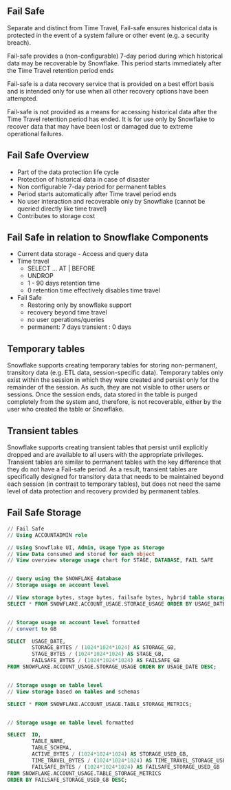 ## Fail Safe

Separate and distinct from Time Travel, Fail-safe ensures historical data is protected in the event of a system failure or other event (e.g. a security breach).

Fail-safe provides a (non-configurable) 7-day period during which historical data may be recoverable by Snowflake. This period starts immediately after the Time Travel retention period ends

Fail-safe is a data recovery service that is provided on a best effort basis and is intended only for use when all other recovery options have been attempted.

Fail-safe is not provided as a means for accessing historical data after the Time Travel retention period has ended. It is for use only by Snowflake to recover data that may have been lost or damaged due to extreme operational failures.

## Fail Safe Overview

- Part of the data protection life cycle
- Protection of historical data in case of disaster
- Non configurable 7-day period for permanent tables
- Period starts automatically after Time travel period ends
- No user interaction and recoverable only by Snowflake (cannot be queried directly like time travel)
- Contributes to storage cost

## Fail Safe in relation to Snowflake Components
-  Current data storage - Access and query data
- Time travel
  - SELECT ... AT | BEFORE
  - UNDROP
  - 1 - 90 days retention time
  - 0 retention time effectively disables time travel
- Fail Safe
  - Restoring only by snowflake support
  - recovery beyond time travel
  - no user operations/queries
  - permanent: 7 days transient : 0 days

## Temporary tables
Snowflake supports creating temporary tables for storing non-permanent, transitory data (e.g. ETL data, session-specific data). Temporary tables only exist within the session in which they were created and persist only for the remainder of the session. As such, they are not visible to other users or sessions. Once the session ends, data stored in the table is purged completely from the system and, therefore, is not recoverable, either by the user who created the table or Snowflake.

## Transient tables

Snowflake supports creating transient tables that persist until explicitly dropped and are available to all users with the appropriate privileges. Transient tables are similar to permanent tables with the key difference that they do not have a Fail-safe period. As a result, transient tables are specifically designed for transitory data that needs to be maintained beyond each session (in contrast to temporary tables), but does not need the same level of data protection and recovery provided by permanent tables.

## Fail Safe Storage



```sql
// Fail Safe
// Using ACCOUNTADMIN role

// Using Snowflake UI, Admin, Usage Type as Storage
// View Data consumed and stored for each object
// View overview storage usage chart for STAGE, DATABASE, FAIL SAFE


// Query using the SNOWFLAKE database
// Storage usage on account level

// View storage bytes, stage bytes, failsafe bytes, hybrid table storage bytes
SELECT * FROM SNOWFLAKE.ACCOUNT_USAGE.STORAGE_USAGE ORDER BY USAGE_DATE DESC;


// Storage usage on account level formatted
// convert to GB

SELECT 	USAGE_DATE,
		STORAGE_BYTES / (1024*1024*1024) AS STORAGE_GB,  
		STAGE_BYTES / (1024*1024*1024) AS STAGE_GB,
		FAILSAFE_BYTES / (1024*1024*1024) AS FAILSAFE_GB
FROM SNOWFLAKE.ACCOUNT_USAGE.STORAGE_USAGE ORDER BY USAGE_DATE DESC;


// Storage usage on table level
// View storage based on tables and schemas

SELECT * FROM SNOWFLAKE.ACCOUNT_USAGE.TABLE_STORAGE_METRICS;


// Storage usage on table level formatted

SELECT 	ID,
		TABLE_NAME,
		TABLE_SCHEMA,
		ACTIVE_BYTES / (1024*1024*1024) AS STORAGE_USED_GB,
		TIME_TRAVEL_BYTES / (1024*1024*1024) AS TIME_TRAVEL_STORAGE_USED_GB,
		FAILSAFE_BYTES / (1024*1024*1024) AS FAILSAFE_STORAGE_USED_GB
FROM SNOWFLAKE.ACCOUNT_USAGE.TABLE_STORAGE_METRICS
ORDER BY FAILSAFE_STORAGE_USED_GB DESC;

```
